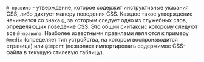 `@-правило` - утверждение, которое содержит инструктивные указания CSS, либо диктует манеру поведения CSS. Каждое такое утверждение начинается со знака `@`, за которым следует одно из служебных слов, определяющих поведение CSS. Это общий синтаксис которому следуют все `@-правила`.
Наиболее известными правилами являются к примеру `@media` (определяет тип устройства, на котором воспроизводится страница) или `@import` (позволяет импортировать содержимое CSS-файла в текущую стилевую таблицу).
